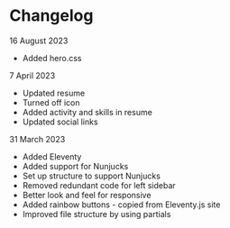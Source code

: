 # Changelog
16 August 2023
- Added hero.css

7 April 2023
- Updated resume
- Turned off icon
- Added activity and skills in resume
- Updated social links

31 March 2023
- Added Eleventy
- Added support for Nunjucks
- Set up structure to support Nunjucks
- Removed redundant code for left sidebar
- Better look and feel for responsive
- Added rainbow buttons - copied from Eleventy.js site
- Improved file structure by using partials